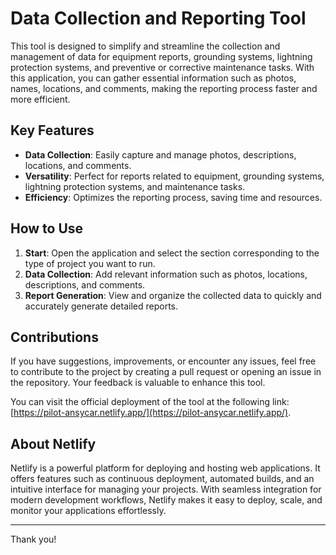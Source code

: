 # Data Collection and Reporting Tool

This tool is designed to simplify and streamline the collection and management of data for equipment reports, grounding systems, lightning protection systems, and preventive or corrective maintenance tasks. With this application, you can gather essential information such as photos, names, locations, and comments, making the reporting process faster and more efficient.

## Key Features

- **Data Collection**: Easily capture and manage photos, descriptions, locations, and comments.  
- **Versatility**: Perfect for reports related to equipment, grounding systems, lightning protection systems, and maintenance tasks.  
- **Efficiency**: Optimizes the reporting process, saving time and resources.  

## How to Use

1. **Start**: Open the application and select the section corresponding to the type of project you want to run.  
2. **Data Collection**: Add relevant information such as photos, locations, descriptions, and comments.  
3. **Report Generation**: View and organize the collected data to quickly and accurately generate detailed reports.  

## Contributions

If you have suggestions, improvements, or encounter any issues, feel free to contribute to the project by creating a pull request or opening an issue in the repository. Your feedback is valuable to enhance this tool.

You can visit the official deployment of the tool at the following link: [https://pilot-ansycar.netlify.app/](https://pilot-ansycar.netlify.app/).

## About Netlify

Netlify is a powerful platform for deploying and hosting web applications. It offers features such as continuous deployment, automated builds, and an intuitive interface for managing your projects. With seamless integration for modern development workflows, Netlify makes it easy to deploy, scale, and monitor your applications effortlessly.


---

Thank you!
